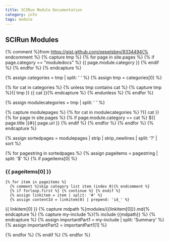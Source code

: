 ```yaml
---
title: SCIRun Module Documentation
category: info
tags: module
---
```


<link rel="stylesheet" href="css/modest.css">

<script type="text/javascript">
<!--
    function toggle_visibility(id) {
       var e = document.getElementsByName(id)[0];
       if(e.style.display == 'block')
          e.style.display = 'none';
       else
          e.style.display = 'block';
    }
//-->
</script>

<style>
div.hidden {
    display: none;
}
</style>

<a id="top"></a>

## SCIRun Modules

{% comment %}from https://gist.github.com/pepelsbey/9334494{% endcomment %}
{% capture tmp %}
  {% for page in site.pages %}
    {% if page.category == "moduledocs" %}
      {{ page.module.category }}
    {% endif %}
  {% endfor %}
{% endcapture %}

{% assign categories = tmp | split: ' ' %}
{% assign tmp = categories[0] %}

{% for cat in categories %}
  {% unless tmp contains cat %}
    {% capture tmp %}{{ tmp }} {{ cat }}{% endcapture %}
  {% endunless %}
{% endfor %}

{% assign modulecategories = tmp | split: ' ' %}

{% capture modulepages %}
  {% for cat in modulecategories %}
    ?{{ cat }}
    {% for page in site.pages %}
      {% if page.module.category == cat %}
        ${{ page.title }}#{{ page.url }}
      {% endif %}
    {% endfor %}
  {% endfor %}
{% endcapture %}

{% assign sortedpages = modulepages | strip | strip_newlines | split: '?' | sort %}

{% for pagestring in sortedpages %}
  {% assign pageitems = pagestring | split: '$' %}
  {% if pageitems[0] %}
### {{ pageitems[0] }}
    {% for item in pageitems %}
      {% comment %}skip category list item (index 0){% endcomment %}
      {% if forloop.first %} {% continue %} {% endif %}
      {% assign linkitem = item | split: '#' %}
      {% assign contentId = linkitem[0] | prepend: 'id_' %}

<a name="{{linkitem[0]}}" data-proofer-ignore></a><a onclick="toggle_visibility('{{ contentId }}');" style="cursor: pointer;" data-proofer-ignore> {{ linkitem[0] }} </a>
      {% capture mdpath %}modules/{{linkitem[0]}}.md{% endcapture %}
      {% capture my-include %}{% include {{mdpath}} %}  {% endcapture %}
      {% assign importantPart1 = my-include | split: 'Summary' %}
      {% assign importantPart2 = importantPart1[1] %}
<div class="hidden" markdown="1" name="{{contentId}}">{{ importantPart2  }} </div>
    {% endfor %}
  {% endif %}
{% endfor %}
